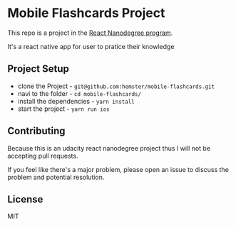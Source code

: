 # Mobile Flashcards Project

This repo is a project in the [React Nanodegree program](https://www.udacity.com/course/react-nanodegree--nd019).

It's a react native app for user to pratice their knowledge 

## Project Setup

* clone the Project - `git@github.com:hemster/mobile-flashcards.git`
* navi to the folder - `cd mobile-flashcards/`
* install the dependencies - `yarn install`
* start the project - `yarn run ios`

## Contributing

Because this is an udacity react nanodegree project thus I will not be accepting pull requests.

If you feel like there's a major problem, please open an issue to discuss the problem and potential resolution.

## License

MIT
